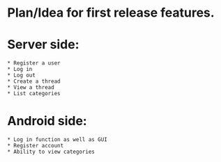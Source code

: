 # Plan/Idea for first release features.

# Server side: 
    * Register a user
    * Log in
    * Log out
    * Create a thread
    * View a thread
    * List categories

    
# Android side:  
    * Log in function as well as GUI
    * Register account
    * Ability to view categories
 

